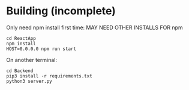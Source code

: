 # Building (incomplete)

Only need npm install first time: 
MAY NEED OTHER INSTALLS FOR npm
```
cd ReactApp
npm install
HOST=0.0.0.0 npm run start
```
On another terminal:
```
cd Backend
pip3 install -r requirements.txt
python3 server.py
```
